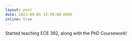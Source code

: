 ```yaml
---
layout: post
date: 2023-09-05 15:59:00-0400
inline: true
---
```


Started teaching ECE 392, along with the PhD Coursework!
